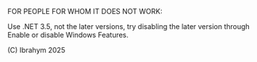 FOR PEOPLE FOR WHOM IT DOES NOT WORK:

Use .NET 3.5, not the later versions, try disabling the later version through Enable or disable Windows Features.

(C) Ibrahym 2025
